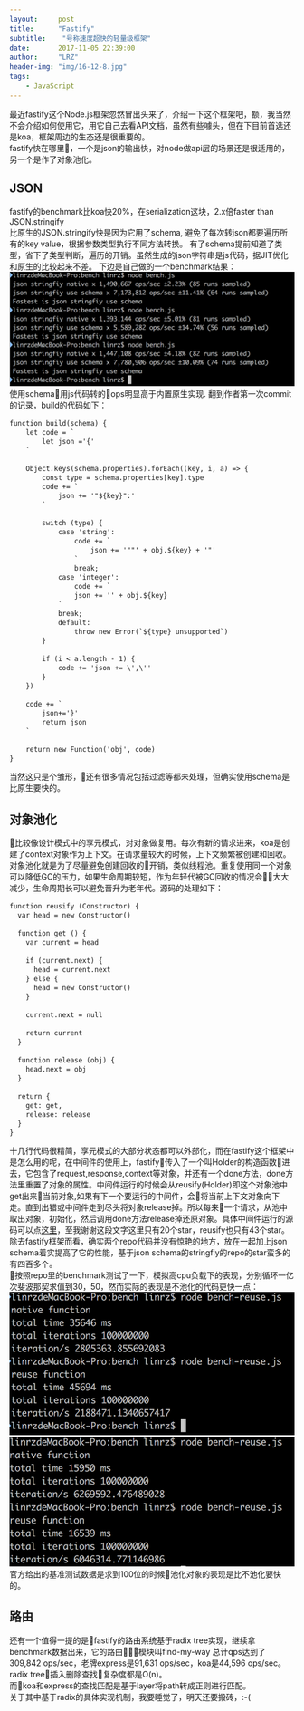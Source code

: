 ```yaml
---
layout:     post
title:      "Fastify"
subtitle:    "号称速度超快的轻量级框架"
date:       2017-11-05 22:39:00
author:     "LRZ"
header-img: "img/16-12-8.jpg"
tags:
    - JavaScript
---  
```



最近fastify这个Node.js框架忽然冒出头来了，介绍一下这个框架吧，额，我当然不会介绍如何使用它，用它自己去看API文档，虽然有些噱头，但在下目前首选还是koa，框架周边的生态还是很重要的。  
fastify快在哪里，一个是json的输出快，对node做api层的场景还是很适用的，另一个是作了对象池化。
## JSON

fastify的benchmark比koa快20%，在serialization这块，2.x倍faster than JSON.stringify  
比原生的JSON.stringify快是因为它用了schema, 避免了每次转json都要遍历所有的key value，根据参数类型执行不同方法转换。
有了schema提前知道了类型，省下了类型判断，遍历的开销。虽然生成的json字符串是js代码，据JIT优化和原生的比较起来不差。
下边是自己做的一个benchmark结果：  
![](../img/in-post/2017-11-05/benchmark.png)   
使用schema用js代码转的ops明显高于内置原生实现.
翻到作者第一次commit的记录，build的代码如下：
```
function build(schema) {
    let code = `
        let json ='{'
    `

    Object.keys(schema.properties).forEach((key, i, a) => {
        const type = schema.properties[key].type
        code += `
            json += '"${key}":'
        `
        
        switch (type) {
            case 'string':
                code += `
                    json += '""' + obj.${key} + '"'
                `
                break;
            case 'integer':
                code += `
                json += '' + obj.${key}
            `
            break;
            default:
                throw new Error(`${type} unsupported`)
        }

        if (i < a.length - 1) {
            code += 'json += \',\''
        }
    })

    code += `
        json+='}'
        return json
    `

    return new Function('obj', code)
}
```
当然这只是个雏形，还有很多情况包括过滤等都未处理，但确实使用schema是比原生要快的。 

## 对象池化  
比较像设计模式中的享元模式，对对象做复用。每次有新的请求进来，koa是创建了context对象作为上下文。在请求量较大的时候，上下文频繁被创建和回收。对象池化就是为了尽量避免创建回收的开销，类似线程池。重复使用同一个对象可以降低GC的压力，如果生命周期较短，作为年轻代被GC回收的情况会大大减少，生命周期长可以避免晋升为老年代。源码的处理如下：
```
function reusify (Constructor) {
  var head = new Constructor()

  function get () {
    var current = head

    if (current.next) {
      head = current.next
    } else {
      head = new Constructor()
    }

    current.next = null

    return current
  }

  function release (obj) {
    head.next = obj
  }

  return {
    get: get,
    release: release
  }
}
```  
十几行代码很精简，享元模式的大部分状态都可以外部化，而在fastify这个框架中是怎么用的呢，在中间件的使用上，fastify传入了一个叫Holder的构造函数进去，它包含了request,response,context等对象，并还有一个done方法，done方法里重置了对象的属性。中间件运行的时候会从reusify(Holder)即这个对象池中get出来当前对象,如果有下一个要运行的中间件，会将当前上下文对象向下走。直到出错或中间件走到尽头将对象release掉。所以每来一个请求，从池中取出对象，初始化，然后调用done方法release掉还原对象。具体中间件运行的源码可以点[这里](https://github.com/fastify/middie/blob/master/middie.js)，至我谢谢这段文字这里只有20个star，reusify也只有43个star。除去fastify框架而看，确实两个repo代码并没有惊艳的地方，放在一起加上json schema着实提高了它的性能，基于json schema的stringfiy的repo的star蛮多的有四百多个。  
按照repo里的benchmark测试了一下，模拟高cpu负载下的表现，分别循环一亿次斐波那契求值到30，50，然而实际的表现是不池化的代码更快一点：
![](../img/in-post/2017-11-05/reuse1.png) 
![](../img/in-post/2017-11-05/reuse2.png) 
官方给出的基准测试数据是求到100位的时候池化对象的表现是比不池化要快的。

## 路由  
还有一个值得一提的是fastify的路由系统基于radix tree实现，继续拿benchmark数据出来，它的路由模块叫find-my-way 总计qps达到了309,842 ops/sec，老牌express是91,631 ops/sec，koa是44,596 ops/sec。radix tree插入删除查找复杂度都是O(n)。  
而koa和express的查找匹配是基于layer将path转成正则进行匹配。  
关于其中基于radix的具体实现机制，我要睡觉了，明天还要搬砖，:-(